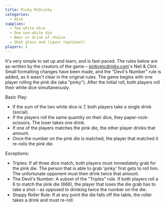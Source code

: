 ```yaml
---
title: Pinky McDrinky
categories:
  - dice
supplies:
  - Two white dice
  - One non-white die
  - Beer or drink of choice
  - Shot glass and liquor (optional)
players: 2
---
```

It's very simple to set up and learn, and is fast-paced. The rules below are as-written by the creators of the game – [pinkymcdrinky.com](http://pinkymcdrinky.com/)'s Neil & Clint. Small formatting changes have been made, and the "Devil's Number" rule is added, as it wasn't clear in the original rules.
The game begins with one player rolling the pink die (aka "pinky").
After the initial roll, both players roll their white dice simultaneously.

Basic Play:
- If the sum of the two white dice is 7, both players take a single drink (social).
- If the players roll the same quantity on their dice, they paper-rock-scissors. The loser takes one drink.
- If one of the players matches the pink die, the other player drinks that amount.
- Once the number on the pink die is matched, the player that matched it re-rolls the pink die.

Exceptions:
- Triples: If all three dice match, both players must immediately grab for the pink die. The person that is able to grab 'pinky' first gets to roll him. The unfortunate opponent must then drink twice that amount.
- The Devil's Number: A subset of the "Triples" rule. If both players roll a 6 to match the pink die (666), the player that loses the die grab has to take a shot – as opposed to drinking twice the number on the die.
- Sloppy Roller Rule: If at any point the die falls off the table, the roller takes a drink and must re-roll.
